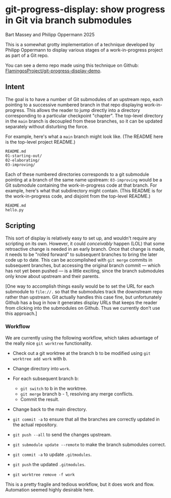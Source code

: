 # git-progress-display: show progress in Git via branch submodules
Bart Massey and Philipp Oppermann 2025

This is a somewhat grotty implementation of a technique
developed by Philipp Oppermann to display various stages
of a work-in-progress project as part of a Git repo.

You can see a demo repo made using this technique on Github:
[FlamingosProject/git-progress-display-demo](https://github.com/FlamingosProject/git-progress-display-demo).

## Intent

The goal is to have a number of Git submodules of an
upstream repo, each pointing to a successive numbered branch
in that repo displaying work-in-progress. This allows the
reader to jump directly into a directory corresponding to a
particular checkpoint "chapter". The top-level directory in
the `main` branch is decoupled from these branches, so it
can be updated separately without disturbing the force.

For example, here's what a `main` branch might look
like. (The README here is the top-level project README.)

    README.md
    01-starting-out/
    02-elaborating/
    03-improving/

Each of these numbered directories corresponds to a git
submodule pointing at a branch of the same name upstream:
`03-improving` would be a Git submodule containing
the work-in-progress code at that branch. For example,
here's what that subdirectory might contain. (This README is
for the work-in-progress code, and disjoint from the
top-level README.)

    README.md
    hello.py

## Scripting

This sort of display is relatively easy to set up, and
wouldn't require any scripting on its own. However, it could
*conceivably* happen (LOL) that some retroactive change is
needed in an early branch. Once that change is made, it
needs to be "rolled forward" to subsequent branches to bring
the later code up to date. This can be accomplished with
`git merge` commits in subsequent branches, but accessing
the original branch commit — which has not yet been pushed —
is a little exciting, since the branch submodules only know
about upstream and their parents.

[One way to accomplish things easily would be to set the URL
for each submodule to `file://.` so that the submodules
track the downstream repo rather than upstream. Git actually
handles this case fine, but unfortunately Github has a bug
in how it generates display URLs that keeps the reader from
clicking into the submodules on Github. Thus we currently
don't use this approach.]

### Workflow

We are currently using the following workflow, which
takes advantage of the really nice `git worktree`
functionality.

* Check out a git worktree at the branch b to be modified
  using `git worktree add work` with b.
  
* Change directory into `work`.

* For each subsequent branch b:
  * `git switch` to b in the worktree.
  * `git merge` branch b - 1, resolving any merge conflicts.
  * Commit the result.

* Change back to the main directory.

* `git commit -a` to ensure that all the branches are
  correctly updated in the actual repository.
  
* `git push --all` to send the changes upstream.

* `git submodule update --remote` to make the branch
  submodules correct.

* `git commit -a` to update `.gitmodules`.

* `git push` the updated `.gitmodules`.

* `git worktree remove -f work`

This is a pretty fragile and tedious workflow, but it does
work and flow. Automation seemed highly desirable here.
